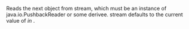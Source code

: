 Reads the next object from stream, which must be an instance of
  java.io.PushbackReader or some derivee.  stream defaults to the
  current value of *in* .
